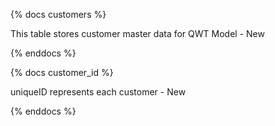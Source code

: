 {% docs customers %}

This table stores customer master data for QWT Model - New

{% enddocs %}

{% docs customer_id %}

uniqueID represents each customer - New

{% enddocs %}